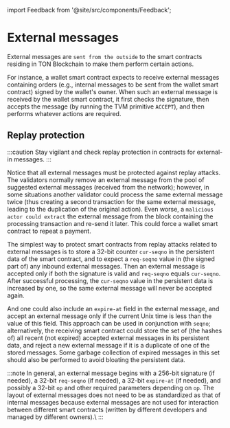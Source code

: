 import Feedback from '@site/src/components/Feedback';

# External messages

External messages are `sent from the outside` to the smart contracts residing in TON Blockchain to make them perform certain actions.

For instance, a wallet smart contract expects to receive external messages containing orders (e.g., internal messages to be sent from the wallet smart contract) signed by the wallet's owner. When such an external message is received by the wallet smart contract, it first checks the signature, then accepts the message (by running the TVM primitive `ACCEPT`), and then performs whatever actions are required.

## Replay protection

:::caution
Stay vigilant and check replay protection in contracts for external-in messages.
:::

Notice that all external messages must be protected against replay attacks. The validators normally remove an external message from the pool of suggested external messages (received from the network); however, in some situations another validator could process the same external message twice (thus creating a second transaction for the same external message, leading to the duplication of the original action). Even worse, a `malicious actor could extract` the external message from the block containing the processing transaction and re-send it later. This could force a wallet smart contract to repeat a payment.

The simplest way to protect smart contracts from replay attacks related to external messages is to store a 32-bit counter `cur-seqno` in the persistent data of the smart contract, and to expect a `req-seqno` value in (the signed part of) any inbound external messages. Then an external message is accepted only if both the signature is valid and `req-seqno` equals `cur-seqno`. After successful processing, the `cur-seqno` value in the persistent data is increased by one, so the same external message will never be accepted again.

And one could also include an `expire-at` field in the external message, and accept an external message only if the current Unix time is less than the value of this field. This approach can be used in conjunction with `seqno`; alternatively, the receiving smart contract could store the set of (the hashes of) all recent (not expired) accepted external messages in its persistent data, and reject a new external message if it is a duplicate of one of the stored messages. Some garbage collection of expired messages in this set should also be performed to avoid bloating the persistent data.

:::note
In general, an external message begins with a 256-bit signature (if needed), a 32-bit `req-seqno` (if needed), a 32-bit `expire-at` (if needed), and possibly a 32-bit `op` and other required parameters depending on `op`. The layout of external messages does not need to be as standardized as that of internal messages because external messages are not used for interaction between different smart contracts (written by different developers and managed by different owners).\\
:::

<Feedback />

